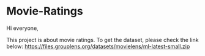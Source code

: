 # Movie-Ratings
Hi everyone,

This project is about movie ratings. To get the dataset, please check the link below:
https://files.grouplens.org/datasets/movielens/ml-latest-small.zip
